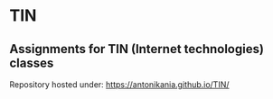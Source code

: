 # TIN
## Assignments for TIN (Internet technologies) classes

Repository hosted under: https://antonikania.github.io/TIN/
